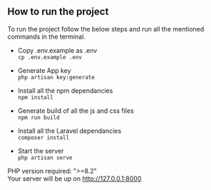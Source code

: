 ## How to run the project 

To run the project follow the below steps and run all the mentioned commands in the terminal.

- Copy .env.example as .env\
```cp .env.example .env```

- Generate App key\
```php artisan key:generate```

- Install all the npm dependancies\
`npm install`

- Generate build of all the js and css files\
`npm run build`

- Install all the Laravel dependancies\
`composer install`

- Start the server\
`php artisan serve`


PHP version required: ">=8.2"\
Your server will be up on http://127.0.0.1:8000

